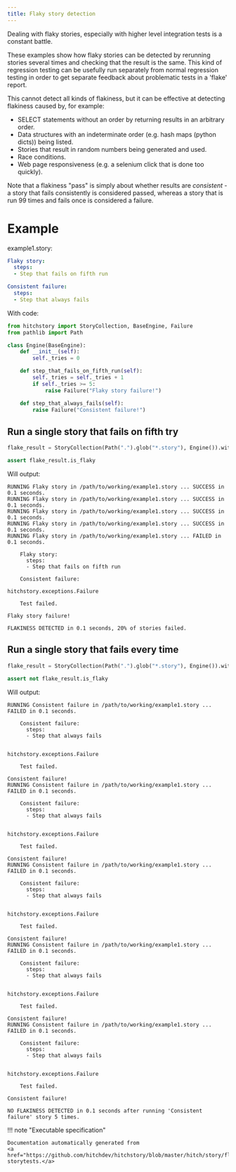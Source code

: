 ```yaml
---
title: Flaky story detection
---
```




Dealing with flaky stories, especially with higher level integration tests
is a constant battle.

These examples show how flaky stories can be detected by rerunning stories
several times and checking that the result is the same. This kind of regression
testing can be usefully run separately from normal regression testing in order
to get separate feedback about problematic tests in a 'flake' report.

This cannot detect all kinds of flakiness, but it can be effective at detecting
flakiness caused by, for example:

* SELECT statements without an order by returning results in an arbitrary order.
* Data structures with an indeterminate order (e.g. hash maps (python dicts)) being listed.
* Stories that result in random numbers being generated and used.
* Race conditions.
* Web page responsiveness (e.g. a selenium click that is done too quickly).

Note that a flakiness "pass" is simply about whether results are *consistent* - a story that
fails consistently is considered passed, whereas a story that is run 99 times and fails once
is considered a failure.


# Example



example1.story:

```yaml
Flaky story:
  steps:
  - Step that fails on fifth run

Consistent failure:
  steps:
  - Step that always fails
```

With code:

```python
from hitchstory import StoryCollection, BaseEngine, Failure
from pathlib import Path

class Engine(BaseEngine):
    def __init__(self):
        self._tries = 0

    def step_that_fails_on_fifth_run(self):
        self._tries = self._tries + 1
        if self._tries >= 5:
            raise Failure("Flaky story failure!")

    def step_that_always_fails(self):
        raise Failure("Consistent failure!")

```




## Run a single story that fails on fifth try







```python
flake_result = StoryCollection(Path(".").glob("*.story"), Engine()).with_flake_detection(times=5).named("flaky story").play()

assert flake_result.is_flaky

```

Will output:
```
RUNNING Flaky story in /path/to/working/example1.story ... SUCCESS in 0.1 seconds.
RUNNING Flaky story in /path/to/working/example1.story ... SUCCESS in 0.1 seconds.
RUNNING Flaky story in /path/to/working/example1.story ... SUCCESS in 0.1 seconds.
RUNNING Flaky story in /path/to/working/example1.story ... SUCCESS in 0.1 seconds.
RUNNING Flaky story in /path/to/working/example1.story ... FAILED in 0.1 seconds.

    Flaky story:
      steps:
      - Step that fails on fifth run

    Consistent failure:

hitchstory.exceptions.Failure

    Test failed.

Flaky story failure!

FLAKINESS DETECTED in 0.1 seconds, 20% of stories failed.
```





## Run a single story that fails every time







```python
flake_result = StoryCollection(Path(".").glob("*.story"), Engine()).with_flake_detection(times=5).named("consistent failure").play()

assert not flake_result.is_flaky

```

Will output:
```
RUNNING Consistent failure in /path/to/working/example1.story ... FAILED in 0.1 seconds.

    Consistent failure:
      steps:
      - Step that always fails


hitchstory.exceptions.Failure

    Test failed.

Consistent failure!
RUNNING Consistent failure in /path/to/working/example1.story ... FAILED in 0.1 seconds.

    Consistent failure:
      steps:
      - Step that always fails


hitchstory.exceptions.Failure

    Test failed.

Consistent failure!
RUNNING Consistent failure in /path/to/working/example1.story ... FAILED in 0.1 seconds.

    Consistent failure:
      steps:
      - Step that always fails


hitchstory.exceptions.Failure

    Test failed.

Consistent failure!
RUNNING Consistent failure in /path/to/working/example1.story ... FAILED in 0.1 seconds.

    Consistent failure:
      steps:
      - Step that always fails


hitchstory.exceptions.Failure

    Test failed.

Consistent failure!
RUNNING Consistent failure in /path/to/working/example1.story ... FAILED in 0.1 seconds.

    Consistent failure:
      steps:
      - Step that always fails


hitchstory.exceptions.Failure

    Test failed.

Consistent failure!

NO FLAKINESS DETECTED in 0.1 seconds after running 'Consistent failure' story 5 times.
```










!!! note "Executable specification"

    Documentation automatically generated from 
    <a href="https://github.com/hitchdev/hitchstory/blob/master/hitch/story/flaky.story">flaky.story
    storytests.</a>

